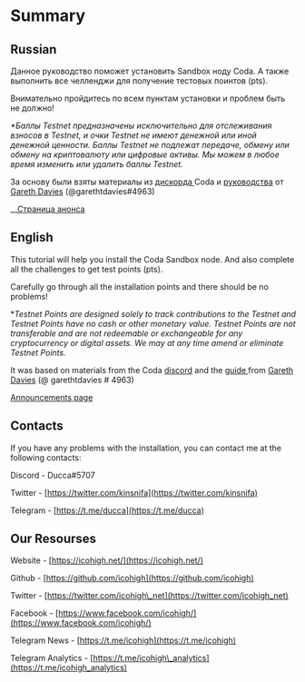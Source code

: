 # Summary

## Russian

Данное руководство поможет установить Sandbox ноду Coda. А также выполнить все челленджи для получение тестовых поинтов \(pts\).

Внимательно пройдитесь по всем пунктам установки и проблем быть не должно! 

_\*Баллы Testnet предназначены исключительно для отслеживания взносов в Testnet, и очки Testnet не имеют денежной или иной денежной ценности. Баллы Testnet не подлежат передаче, обмену или обмену на криптовалюту или цифровые активы. Мы можем в любое время изменить или удалить баллы Testnet._  
  
За основу были взяты материалы из [дискорда ](https://bit.ly/CodaDiscord)Coda и [руководства](https://medium.com/@_garethtdavies/playing-in-the-coda-sandbox-61d76c3685fd) от [Gareth Davies](https://medium.com/@_garethtdavies) \(@garethtdavies\#4963\)

  
__[Страница анонса](https://forums.codaprotocol.com/t/coda-pickles-sandbox-release/379)

## English

This tutorial will help you install the Coda Sandbox node. And also complete all the challenges to get test points \(pts\). 

Carefully go through all the installation points and there should be no problems!

\*_Testnet Points are designed solely to track contributions to the Testnet and Testnet Points have no cash or other monetary value. Testnet Points are not transferable and are not redeemable or exchangeable for any cryptocurrency or digital assets. We may at any time amend or eliminate Testnet Points._

It was based on materials from the Coda [discord](https://bit.ly/CodaDiscord) and the [guide ](https://medium.com/@_garethtdavies/playing-in-the-coda-sandbox-61d76c3685fd)from [Gareth Davies](https://medium.com/@_garethtdavies) \(@ garethtdavies \# 4963\)

[Announcements page](https://forums.codaprotocol.com/t/coda-pickles-sandbox-release/379)

## Contacts

If you have any problems with the installation, you can contact me at the following contacts:

Discord - Ducca\#5707

Twitter - [https://twitter.com/kinsnifa](https://twitter.com/kinsnifa)

Telegram - [https://t.me/ducca](https://t.me/ducca)

## Our Resourses

Website - [https://icohigh.net/](https://icohigh.net/)

Github - [https://github.com/icohigh](https://github.com/icohigh)

Twitter - [https://twitter.com/icohigh\_net](https://twitter.com/icohigh_net)

Facebook - [https://www.facebook.com/icohigh/](https://www.facebook.com/icohigh/)

Telegram News - [https://t.me/icohigh](https://t.me/icohigh)

Telegram Analytics - [https://t.me/icohigh\_analytics](https://t.me/icohigh_analytics)

